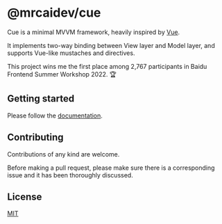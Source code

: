 # @mrcaidev/cue

Cue is a minimal MVVM framework, heavily inspired by [Vue](https://github.com/vuejs/core).

It implements two-way binding between View layer and Model layer, and supports Vue-like mustaches and directives.

This project wins me the first place among 2,767 participants in Baidu Frontend Summer Workshop 2022. 🏆

## Getting started

Please follow the [documentation](https://github.com/mrcaidev/cue/wiki).

## Contributing

Contributions of any kind are welcome.

Before making a pull request, please make sure there is a corresponding issue and it has been thoroughly discussed.

## License

[MIT](LICENSE)
